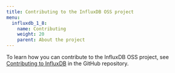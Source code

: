 ```yaml
---
title: Contributing to the InfluxDB OSS project
menu:
  influxdb_1_8:
    name: Contributing
    weight: 20
    parent: About the project
---
```


To learn how you can contribute to the InfluxDB OSS project, see
[Contributing to InfluxDB](https://github.com/influxdata/influxdb/tree/1.8/CONTRIBUTING.md)
in the GitHub repository.
